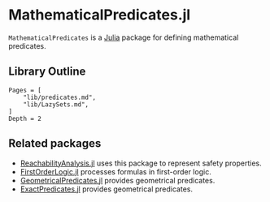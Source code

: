 # MathematicalPredicates.jl

`MathematicalPredicates` is a [Julia](http://julialang.org) package for defining
mathematical predicates.

## Library Outline

```@contents
Pages = [
    "lib/predicates.md",
    "lib/LazySets.md",
]
Depth = 2
```

## Related packages

* [ReachabilityAnalysis.jl](https://github.com/JuliaReach/ReachabilityAnalysis.jl)
uses this package to represent safety properties.
* [FirstOrderLogic.jl](https://github.com/roberthoenig/FirstOrderLogic.jl)
processes formulas in first-order logic.
* [GeometricalPredicates.jl](https://github.com/JuliaGeometry/GeometricalPredicates.jl)
provides geometrical predicates.
* [ExactPredicates.jl](https://github.com/lairez/ExactPredicates.jl)
provides geometrical predicates.
